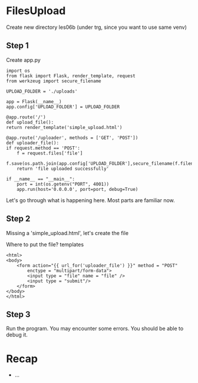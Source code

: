 
# FilesUpload

Create new directory les06b  (under trg, since you want to use same venv)

## Step 1

Create app.py

    import os
    from flask import Flask, render_template, request
    from werkzeug import secure_filename

    UPLOAD_FOLDER = './uploads'

    app = Flask(__name__)
    app.config['UPLOAD_FOLDER'] = UPLOAD_FOLDER

    @app.route('/')
    def upload_file():
    return render_template('simple_upload.html')
        
    @app.route('/uploader', methods = ['GET', 'POST'])
    def uploader_file():
    if request.method == 'POST':
        f = request.files['file']
        f.save(os.path.join(app.config['UPLOAD_FOLDER'],secure_filename(f.filename)))
        return 'file uploaded successfully'

    if __name__ == "__main__":
        port = int(os.getenv("PORT", 4001))
        app.run(host='0.0.0.0', port=port, debug=True)

Let's go through what is happening here.  Most parts are familiar now.

## Step 2

Missing a 'simple_upload.html', let's create the file

Where to put the file?  templates

    <html>
    <body>
        <form action="{{ url_for('uploader_file') }}" method = "POST" 
            enctype = "multipart/form-data">
            <input type = "file" name = "file" />
            <input type = "submit"/>
        </form>
    </body>
    </html>

## Step 3

Run the program.  You may encounter some errors. You should be able to debug it.

# Recap

* ...
